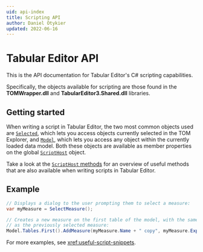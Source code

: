 ```yaml
---
uid: api-index
title: Scripting API
author: Daniel Otykier
updated: 2022-06-16
---
```


# Tabular Editor API

This is the API documentation for Tabular Editor's C# scripting capabilities.

Specifically, the objects available for scripting are those found in the **TOMWrapper.dll** and **TabularEditor3.Shared.dll** libraries.

## Getting started

When writing a script in Tabular Editor, the two most common objects used are [`Selected`](xref:TabularEditor.Shared.Interaction.Selection), which lets you access objects currently selected in the TOM Explorer, and [`Model`](xref:TabularEditor.TOMWrapper.Model), which lets you access any object within the currently loaded data model. Both these objects are available as member properties on the global [`ScriptHost`](xref:TabularEditor.Shared.Scripting.ScriptHost) object.

Take a look at the [`ScriptHost` methods](xref:TabularEditor.Shared.Scripting.ScriptHost#methods) for an overview of useful methods that are also available when writing scripts in Tabular Editor.

## Example

```csharp
// Displays a dialog to the user prompting them to select a measure:
var myMeasure = SelectMeasure();

// Creates a new measure on the first table of the model, with the same name and expression
// as the previously selected measure:
Model.Tables.First().AddMeasure(myMeasure.Name + " copy", myMeasure.Expression);
```

For more examples, see <xref:useful-script-snippets>.